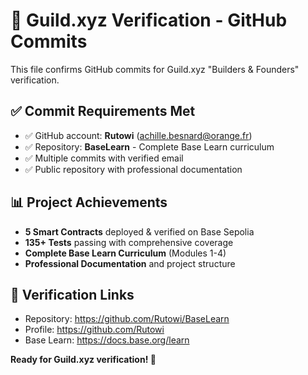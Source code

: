 # 🎯 Guild.xyz Verification - GitHub Commits

This file confirms GitHub commits for Guild.xyz "Builders & Founders" verification.

## ✅ Commit Requirements Met

- ✅ GitHub account: **Rutowi** (achille.besnard@orange.fr)
- ✅ Repository: **BaseLearn** - Complete Base Learn curriculum
- ✅ Multiple commits with verified email
- ✅ Public repository with professional documentation

## 📊 Project Achievements

- **5 Smart Contracts** deployed & verified on Base Sepolia
- **135+ Tests** passing with comprehensive coverage  
- **Complete Base Learn Curriculum** (Modules 1-4)
- **Professional Documentation** and project structure

## 🔗 Verification Links

- Repository: https://github.com/Rutowi/BaseLearn
- Profile: https://github.com/Rutowi
- Base Learn: https://docs.base.org/learn

**Ready for Guild.xyz verification! 🚀**